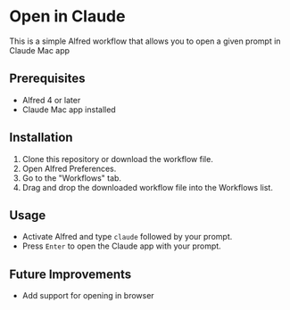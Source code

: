 # Open in Claude

This is a simple Alfred workflow that allows you to open a given prompt in Claude Mac app

## Prerequisites

- Alfred 4 or later
- Claude Mac app installed

## Installation

1. Clone this repository or download the workflow file.
2. Open Alfred Preferences.
3. Go to the "Workflows" tab.
4. Drag and drop the downloaded workflow file into the Workflows list.

## Usage

- Activate Alfred and type `claude` followed by your prompt.
- Press `Enter` to open the Claude app with your prompt.

## Future Improvements

- Add support for opening in browser
